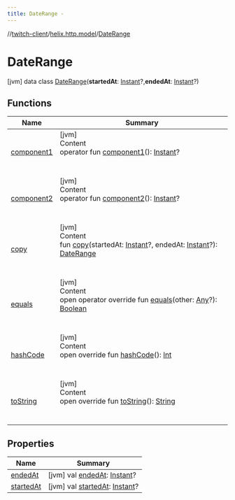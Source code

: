 ```yaml
---
title: DateRange -
---
```

//[twitch-client](../../index.md)/[helix.http.model](../index.md)/[DateRange](index.md)



# DateRange  
 [jvm] data class [DateRange](index.md)(**startedAt**: [Instant](https://docs.oracle.com/javase/8/docs/api/java/time/Instant.html)?,**endedAt**: [Instant](https://docs.oracle.com/javase/8/docs/api/java/time/Instant.html)?)   


## Functions  
  
|  Name|  Summary| 
|---|---|
| [component1](component1.md)| [jvm]  <br>Content  <br>operator fun [component1](component1.md)(): [Instant](https://docs.oracle.com/javase/8/docs/api/java/time/Instant.html)?  <br><br><br>
| [component2](component2.md)| [jvm]  <br>Content  <br>operator fun [component2](component2.md)(): [Instant](https://docs.oracle.com/javase/8/docs/api/java/time/Instant.html)?  <br><br><br>
| [copy](copy.md)| [jvm]  <br>Content  <br>fun [copy](copy.md)(startedAt: [Instant](https://docs.oracle.com/javase/8/docs/api/java/time/Instant.html)?, endedAt: [Instant](https://docs.oracle.com/javase/8/docs/api/java/time/Instant.html)?): [DateRange](index.md)  <br><br><br>
| [equals](https://kotlinlang.org/api/latest/jvm/stdlib/kotlin/-any/equals.html)| [jvm]  <br>Content  <br>open operator override fun [equals](https://kotlinlang.org/api/latest/jvm/stdlib/kotlin/-any/equals.html)(other: [Any](https://kotlinlang.org/api/latest/jvm/stdlib/kotlin/-any/index.html)?): [Boolean](https://kotlinlang.org/api/latest/jvm/stdlib/kotlin/-boolean/index.html)  <br><br><br>
| [hashCode](https://kotlinlang.org/api/latest/jvm/stdlib/kotlin/-any/hash-code.html)| [jvm]  <br>Content  <br>open override fun [hashCode](https://kotlinlang.org/api/latest/jvm/stdlib/kotlin/-any/hash-code.html)(): [Int](https://kotlinlang.org/api/latest/jvm/stdlib/kotlin/-int/index.html)  <br><br><br>
| [toString](https://kotlinlang.org/api/latest/jvm/stdlib/kotlin/-any/to-string.html)| [jvm]  <br>Content  <br>open override fun [toString](https://kotlinlang.org/api/latest/jvm/stdlib/kotlin/-any/to-string.html)(): [String](https://kotlinlang.org/api/latest/jvm/stdlib/kotlin/-string/index.html)  <br><br><br>


## Properties  
  
|  Name|  Summary| 
|---|---|
| [endedAt](index.md#helix.http.model/DateRange/endedAt/#/PointingToDeclaration/)|  [jvm] val [endedAt](index.md#helix.http.model/DateRange/endedAt/#/PointingToDeclaration/): [Instant](https://docs.oracle.com/javase/8/docs/api/java/time/Instant.html)?   <br>
| [startedAt](index.md#helix.http.model/DateRange/startedAt/#/PointingToDeclaration/)|  [jvm] val [startedAt](index.md#helix.http.model/DateRange/startedAt/#/PointingToDeclaration/): [Instant](https://docs.oracle.com/javase/8/docs/api/java/time/Instant.html)?   <br>

